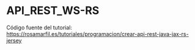 # API_REST_WS-RS

Código fuente del tutorial:
https://rosamarfil.es/tutoriales/programacion/crear-api-rest-java-jax-rs-jersey
